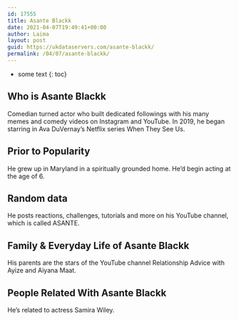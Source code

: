 ```yaml
---
id: 17555
title: Asante Blackk
date: 2021-04-07T19:49:41+00:00
author: Laima
layout: post
guid: https://ukdataservers.com/asante-blackk/
permalink: /04/07/asante-blackk/
---
```


* some text
{: toc}


## Who is Asante Blackk
                  
                  
                  
Comedian turned actor who built dedicated followings with his many memes and comedy videos on Instagram and YouTube. In 2019, he began starring in Ava DuVernay&#8217;s Netflix series When They See Us.
                  
              
            
              
            
                
                
                
## Prior to Popularity
                  
                  
                  
He grew up in Maryland in a spiritually grounded home. He&#8217;d begin acting at the age of 6.
                  
              
            
              
            
                
                
                
## Random data
                  
                  
                  
He posts reactions, challenges, tutorials and more on his YouTube channel, which is called ASANTE.
                  
              
            
              
            
                
                
                
## Family & Everyday Life of Asante Blackk
                  
                  
                  
His parents are the stars of the YouTube channel Relationship Advice with Ayize and Aiyana Maat. 
                  
              
            
              
            
                
                
                
## People Related With Asante Blackk
                  
                  
                  
He&#8217;s related to actress Samira Wiley.
                  
              
            
              
            
                
              
            
              
              
            
            
              
            
          
          
          